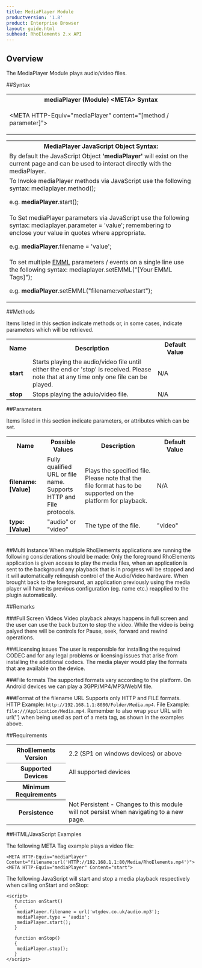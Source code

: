```yaml
---
title: MediaPlayer Module
productversion: '1.8'
product: Enterprise Browser
layout: guide.html
subhead: RhoElements 2.x API
---
```

## Overview
The MediaPlayer Module plays audio/video files.

##Syntax

<table class="re-table"><tr><th class="tableHeading">mediaPlayer (Module) &lt;META&gt; Syntax
</th></tr><tr><td class="clsSyntaxCells clsOddRow"><p>&lt;META HTTP-Equiv="mediaPlayer" content="[method / parameter]"&gt;</p></td></tr></table>
<table class="re-table"><tr><th class="tableHeading">MediaPlayer JavaScript Object Syntax:</th></tr><tr><td class="clsSyntaxCells clsOddRow">
By default the JavaScript Object <b>'mediaPlayer'</b> will exist on the current page and can be used to interact directly with the mediaPlayer.
</td></tr><tr><td class="clsSyntaxCells clsEvenRow">
To Invoke mediaPlayer methods via JavaScript use the following syntax: mediaplayer.method();
<P />e.g. <b>mediaPlayer</b>.start();
</td></tr><tr><td class="clsSyntaxCells clsOddRow">
To Set mediaPlayer parameters via JavaScript use the following syntax: mediaplayer.parameter = 'value'; remembering to enclose your value in quotes where appropriate.  
<P />e.g. <b>mediaPlayer</b>.filename = 'value';
</td></tr><tr><td class="clsSyntaxCells clsEvenRow">							
To set multiple <a href="/rhoelements/EMMLOverview">EMML</a> parameters / events on a single line use the following syntax: mediaplayer.setEMML("[Your EMML Tags]");
<P />
e.g. <b>mediaPlayer</b>.setEMML("filename:<i>value</i>start");							
</td></tr></table>

##Methods

Items listed in this section indicate methods or, in some cases, indicate parameters which will be retrieved.

<table class="re-table"><col width="10%" /><col width="68%" /><col width="22%" /><tr><th class="tableHeading">Name</th><th class="tableHeading">Description</th><th class="tableHeading">Default Value</th></tr><tr><td class="clsSyntaxCells clsOddRow"><b>start</b></td><td class="clsSyntaxCells clsOddRow">Starts playing the audio/video file until either the end or 'stop' is received. Please note that at any time only one file can be played.</td><td class="clsSyntaxCells clsOddRow">N/A</td></tr><tr><td class="clsSyntaxCells clsEvenRow"><b>stop</b></td><td class="clsSyntaxCells clsEvenRow">Stops playing the aduio/video file.</td><td class="clsSyntaxCells clsEvenRow">N/A</td></tr></table>


##Parameters


Items listed in this section indicate parameters, or attributes which can be set.
<table class="re-table"><col width="20%" /><col width="20%" /><col width="38%" /><col width="22%" /><tr><th class="tableHeading">Name</th><th class="tableHeading">Possible Values</th><th class="tableHeading">Description</th><th class="tableHeading">Default Value</th></tr><tr><td class="clsSyntaxCells clsOddRow"><b>filename:[Value]
</b></td><td class="clsSyntaxCells clsOddRow">Fully qualified URL or file name.  Supports HTTP and File protocols.</td><td class="clsSyntaxCells clsOddRow">Plays the specified file. Please note that the file format has to be supported on the platform for playback.</td><td class="clsSyntaxCells clsOddRow">
N/A
</td></tr><tr><td class="clsSyntaxCells clsEvenRow"><b>type:[Value]
</b></td><td class="clsSyntaxCells clsEvenRow">"audio" or "video"</td><td class="clsSyntaxCells clsEvenRow">The type of the file.</td><td class="clsSyntaxCells clsEvenRow">"video"</td></tr></table>
<table class="re-table"><col width="78%" /><col width="8%" /><col width="1%" /><col width="5%" /><col width="1%" /><col width="5%" /><col width="2%" /></table>


##Multi Instance
When multiple RhoElememts applications are running the following considerations should be made: Only the foreground RhoElements application is given access to play the media files, when an application is sent to the background any playback that is in progress will be stopped and it will automatically relinquish control of the Audio/Video hardware.  When brought back to the foreground, an application previously using the media player will have its previous configuration (eg. name etc.) reapplied to the plugin automatically.


##Remarks


###Full Screen Videos
Video playback always happens in full screen and the user can use the back button to stop the video. While the video is being palyed there will be controls for Pause, seek, forward and rewind operations.


###Licensing issues
The user is responsible for installing the required CODEC and for any legal problems or licensing issues that arise from installing the additional codecs. The media player would play the formats that are available on the device.


###File formats
The supported formats vary according to the platform. On Android devices we can play a 3GPP/MP4/MP3/WebM file.


###Format of the filename URL
Supports only HTTP and FILE formats. HTTP Example: `http://192.168.1.1:8080/Folder/Media.mp4`. File Example: `file:///Application/Media.mp4`. Remember to also wrap your URL with url('') when being used as part of a meta tag, as shown in the examples above.

##Requirements

<table class="re-table"><tr><th class="tableHeading">RhoElements Version</th><td class="clsSyntaxCell clsEvenRow">2.2 (SP1 on windows devices) or above
</td></tr><tr><th class="tableHeading">Supported Devices</th><td class="clsSyntaxCell clsOddRow">All supported devices</td></tr><tr><th class="tableHeading">Minimum Requirements</th><td class="clsSyntaxCell clsOddRow" /></tr><tr><th class="tableHeading">Persistence</th><td class="clsSyntaxCell clsEvenRow">Not Persistent - Changes to this module will not persist when navigating to a new page.</td></tr></table>


##HTML/JavaScript Examples

The following META Tag example plays a video file:

	<META HTTP-Equiv="mediaPlayer" Content="filename:url('HTTP://192.168.1.1:80/Media/RhoElements.mp4')">
	<META HTTP-Equiv="mediaPlayer" Content="start">
	
The following JavaScript will start and stop a media playback respectively when calling onStart and onStop:

	<script>
	   function onStart()
	   {
		mediaPlayer.filename = url('wtgdev.co.uk/audio.mp3');
		mediaPlayer.type = 'audio';
		mediaPlayer.start();
	   }
	   
	   function onStop()
	   {
		mediaPlayer.stop();
	   }
	</script>
	


